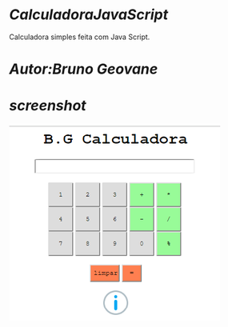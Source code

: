 # _CalculadoraJavaScript_
Calculadora simples feita com Java Script.

# _Autor:Bruno Geovane_

# _screenshot_
![Screenshot](screenshot.png)

